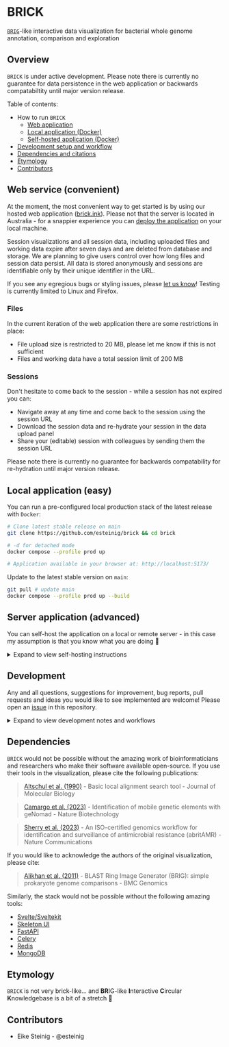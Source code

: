 # BRICK

[`BRIG`](https://github.com/happykhan/BRIG)-like interactive data visualization for bacterial whole genome annotation, comparison and exploration

## Overview

`BRICK` is under active development. Please note there is currently no guarantee for data persistence in the web application or backwards compatabiltity until major version release. 

Table of contents:

- How to run `BRICK`
  - [Web application](#web-service-convenient) 
  - [Local application (Docker)](#local-application-easy)
  - [Self-hosted application (Docker)](#server-application-advanced)
- [Development setup and workflow](#development)
- [Dependencies and citations](#dependencies)
- [Etymology](#etymology)
- [Contributors](#contributors)


## Web service (convenient)

At the moment, the most convenient way to get started is by using our hosted web application ([brick.ink](https://brick.ink)). Please not that the server is located in Australia - for a snappier experience you can [deploy the application](#local-application-easy) on your local machine.

Session visualizations and all session data, including uploaded files and working data expire after seven days and are deleted from database and storage. We are planning to give users control over how long files and session data persist. All data is stored anonymously and sessions are identifiable only by their unique identifier in the URL.

If you see any egregious bugs or styling issues, please [let us know]()! Testing is currently limited to Linux and Firefox. 

### Files

 In the current iteration of the web application there are some restrictions in place:

* File upload size is restricted to 20 MB, please let me know if this is not sufficient
* Files and working data have a total session limit of 200 MB

### Sessions

Don't hesitate to come back to the session - while a session has not expired you can:

* Navigate away at any time and come back to the session using the session URL
* Download the session data and re-hydrate your session in the data upload panel
* Share your (editable) session with colleagues by sending them the session URL

Please note there is currently no guarantee for backwards compatability for re-hydration until major version release.

## Local application (easy)

You can run a pre-configured local production stack of the latest release with `Docker`:

```bash
# Clone latest stable release on main
git clone https://github.com/esteinig/brick && cd brick

# -d for detached mode
docker compose --profile prod up 

# Application available in your browser at: http://localhost:5173/ 
```

Update to the latest stable version on `main`:

```bash
git pull # update main
docker compose --profile prod up --build 
```

## Server application (advanced)

You can self-host the application on a local or remote server - in this case my assumption is that you know what you are doing 👀

<details>

<summary>Expand to view self-hosting instructions</summary>

See the `docker` subdirectory for reverse-proxy and alternative service configurations using `Traefik`. 

If you are hosting your own instance of the application on the web, my assumption is that you know what you are doing and have enough background knowledge to modify `docker/traefik/web/dynamic.yml` and `docker/docker-compose.web.yml`. Please ensure proper attribution if you are running your own web-instance, it helps to keep our main server running :heart:  

Please note that some tools may require adjustments of the `docker/brick.env` application and server configuration file, in particular adjustment of the `BODY_SIZE_LIMIT` variable which controls the maximum size for requests including file uploads, and the `PRIVATE_CELERY_TASK_CHECK_TIMEOUT` variable, which controls how long we are checking for results from a task queue worker that processes a long-running task.

In this example, we are using the pre-configured `localhost` reverse-proxy to test deployment on a local machine (`http://brick.localhost/`), assuming there are no other reverse-proxy service running:

```bash
# Create the external `proxy` network which 
# connects your stack with the reverse-proxy
docker network create proxy

# Link the localhost stack into the current repository
ln -s docker/docker-compose.localhost.yml .
ln -s docker/docker-compose.traefik.localhost.yml .

# Create a secrets directory captured in `.gitignore` 
# and copy the default secret files for the stack database
mkdir .secrets
cp docker/mongodb/* .secrets/

# Modify the secret files, one line per file, line endings are stripped 
# automatically on server start in case you use `nano` or other editors
# that introduce them by default

# Up the reverse proxy service
docker compose -f docker-compose.traefik.localhost.yml up -d

# Up the production stack
docker compose -f docker-compose.localhost.yml up

# Application available in your browser at: http://brick.localhost/
```

The production stack comes with an (optional) database cleaner that safely removes sessions and session working directories in the `work` volume, which can be activated using the `--profile server` flag:

```bash
docker compose --profile prod --profile server up 
```

Default interval (every day) and expiration time (7 days) can be changed in `docker-compose.yml`:

```yml
command: brick utils clean --expire-days 7 --day-of-week "*" --time-of-day '04:00' --log /tmp/brick-cleaner.log
```

If you are running a web-instance through `Cloudflare` you need to set your SSL configuration to `full`. 


</details>

## Development

Any and all questions, suggestions for improvement, bug reports, pull requests and ideas you would like to see implemented are welcome! Please open an [issue](https://github.com/esteinig/brick/issues) in this repository. 

<details>

<summary>Expand to view development notes and workflows</summary>

Development workflows and notes are mainly are reminder to myself and anyone who would like to contribute - if you have any questions please feel free to open an issue or contact me through the usual channels.

Development and pull requests can be made on the [`dev`](https://github.com/esteinig/brick/tree/dev) branch. You can use the `dev` profile for hot reloads of changes to the application interface. Note that the `dev` profile in `docker-compose.web.yml` actually deploys the production service, but on a different domain, to be implemented (`dev.brick.ink`).

Note that the `--profile dev` stack serves the application on port `5174` **not on**  `5173` (`--profile prod`) for concurrent production build testing.

It may help to run a fresh development stack with a project identifier to keep volumes and containers separate for the current branch. Project specific stack containers and volumes (all data) can be removed with the `-v` flag. Changes to the `Python` package currently have to use the `--build` flag to rebuild the package inside the `docker/Dockerfile.server` container. 


```bash
# You may be on a new feature branch `feat/new-feature`...

# Up a fresh stack with the `--project` flag for this branch
docker compose --profile dev --project-name new-feature up -d

# Down the stack and remove all volumes 
docker compose --profile dev --project-name new-feature down -v
```


Unit tests are defined in `tests` can be run with the `tests` service:

```bash
# At the moment we need to rebuild after modifying tests
docker compose build tests && docker compose run --rm tests
```

Release branches (`release/**`) can be used to auto bump version and generate the changelog for example byt using `git checkout -b release/$(cog bump --dry-run --auto) && cog bump --auto`. I am not sure if `cocogitto` is stable yet, it may be worthwhile checking version bumps before creating the branch with `cog bump --dry-run --auto`. 

Releases are deployed to the production server on merge into `main` using the `cicd-prod.yml` action workflow. Tests are run with the `test.yml` action workflow on push any test branch (`test/**`). One can create a release branch and before merging into `main` simply checkout and push a new test branch of the release to trigger the unit testing action for example `git checkout -b test/0.3.0 && git push origin test/0.3.0`.

</details>

## Dependencies

`BRICK` would not be possible without the amazing work of bioinformaticians and researchers who make their software available open-source. 
If you use their tools in the visualization, please cite the following publications:

> [Altschul et al. (1990)](https://pubmed.ncbi.nlm.nih.gov/2231712/) - Basic local alignment search tool - Journal of Molecular Biology

> [Camargo et al. (2023)](https://www.nature.com/articles/s41587-023-01953-y) - Identification of mobile genetic elements with geNomad - Nature Biotechnology

> [Sherry et al. (2023)](https://www.nature.com/articles/s41467-022-35713-4) - An ISO-certified genomics workflow for identification and surveillance of antimicrobial resistance (abritAMR) - Nature Communications

If you would like to acknowledge the authors of the original visualization, please cite:

> [Alikhan et al. (2011)](https://bmcgenomics.biomedcentral.com/articles/10.1186/1471-2164-12-402) - BLAST Ring Image Generator (BRIG): simple prokaryote genome comparisons - BMC Genomics

Similarly, the stack would not be possible without the following amazing tools:

* [Svelte/Sveltekit](https://kit.svelte.dev/)
* [Skeleton UI](https://www.skeleton.dev/)
* [FastAPI](https://fastapi.tiangolo.com/)
* [Celery](https://docs.celeryq.dev/en/stable/)
* [Redis](https://github.com/redis/redis)
* [MongoDB](https://www.mongodb.com/)

## Etymology

`BRICK` is not very brick-like... and **BR**IG-like **I**nteractive **C**ircular **K**nowledgebase is a bit of a stretch 👀

## Contributors

* Eike Steinig - @esteinig
